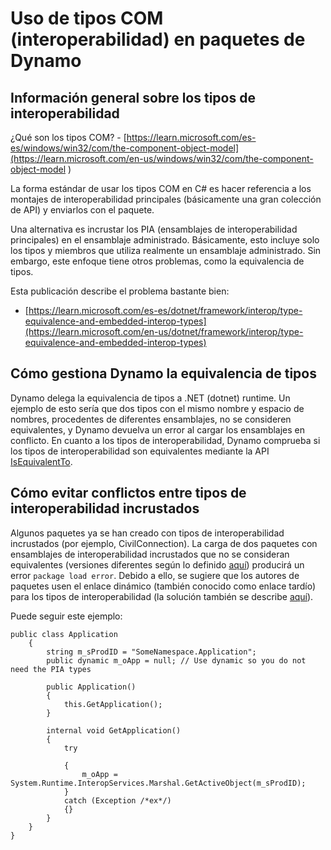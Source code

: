 # Uso de tipos COM (interoperabilidad) en paquetes de Dynamo

## Información general sobre los tipos de interoperabilidad
¿Qué son los tipos COM? - [https://learn.microsoft.com/es-es/windows/win32/com/the-component-object-model](https://learn.microsoft.com/en-us/windows/win32/com/the-component-object-model )

La forma estándar de usar los tipos COM en C# es hacer referencia a los montajes de interoperabilidad principales (básicamente una gran colección de API) y enviarlos con el paquete. 

Una alternativa es incrustar los PIA (ensamblajes de interoperabilidad principales) en el ensamblaje administrado. Básicamente, esto incluye solo los tipos y miembros que utiliza realmente un ensamblaje administrado. Sin embargo, este enfoque tiene otros problemas, como la equivalencia de tipos.

Esta publicación describe el problema bastante bien: 
* [https://learn.microsoft.com/es-es/dotnet/framework/interop/type-equivalence-and-embedded-interop-types](https://learn.microsoft.com/en-us/dotnet/framework/interop/type-equivalence-and-embedded-interop-types)

## Cómo gestiona Dynamo la equivalencia de tipos
Dynamo delega la equivalencia de tipos a .NET (dotnet) runtime. Un ejemplo de esto sería que dos tipos con el mismo nombre y espacio de nombres, procedentes de diferentes ensamblajes, no se consideren equivalentes, y Dynamo devuelva un error al cargar los ensamblajes en conflicto. En cuanto a los tipos de interoperabilidad, Dynamo comprueba si los tipos de interoperabilidad son equivalentes mediante la API [IsEquivalentTo](https://learn.microsoft.com/en-us/dotnet/api/system.type.isequivalentto).

## Cómo evitar conflictos entre tipos de interoperabilidad incrustados
Algunos paquetes ya se han creado con tipos de interoperabilidad incrustados (por ejemplo, CivilConnection). La carga de dos paquetes con ensamblajes de interoperabilidad incrustados que no se consideran equivalentes (versiones diferentes según lo definido [aquí](https://learn.microsoft.com/en-us/dotnet/framework/interop/type-equivalence-and-embedded-interop-types)) producirá un error `package load error`. Debido a ello, se sugiere que los autores de paquetes usen el enlace dinámico (también conocido como enlace tardío) para los tipos de interoperabilidad (la solución también se describe [aquí](https://blogs.iis.net/samng/the-pain-of-deploying-primary-interop-assemblies)).

Puede seguir este ejemplo:
```
public class Application
    {
        string m_sProdID = "SomeNamespace.Application";
        public dynamic m_oApp = null; // Use dynamic so you do not need the PIA types

        public Application()
        {
            this.GetApplication();
        }

        internal void GetApplication()
        {
            try

            {
                m_oApp = System.Runtime.InteropServices.Marshal.GetActiveObject(m_sProdID);
            }
            catch (Exception /*ex*/)
            {}
        }
    }
}
```